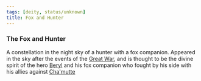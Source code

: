 ```yaml
---
tags: [deity, status/unknown]
title: Fox and Hunter
---
```



### The Fox and Hunter

A constellation in the night sky of a hunter with a fox companion. Appeared in the sky after the events of the [Great War](<../../../events/1500s/great-war.md>), and is thought to be the divine spirit of the hero [Beryl](<../../../people/pcs/great-war/beryl.md>) and his fox companion who fought by his side with his allies against [Cha'mutte](<../../../people/extraplanar-powers/cha-mutte.md>)




